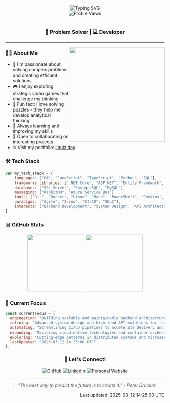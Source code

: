 <div align="center">
  <img src="https://readme-typing-svg.herokuapp.com?font=Fira+Code&weight=500&size=40&pause=1000&color=3B82F6&center=true&vCenter=true&width=600&lines=Hi+there!+I'm+Vladyslav+👋;Backend+Developer;Problem+Solver;Strategic+Thinker" alt="Typing SVG" />
</div>

<div align="center">
  <img src="https://komarev.com/ghpvc/?username=liquizz&style=flat-square&color=3B82F6" alt="Profile Views" />
</div>

<br/>

<div align="center">
  
### 🧩 Problem Solver |  💻 Developer

</div>

---

<img align="right" src="https://raw.githubusercontent.com/liquizz/liquizz/main/assets/coding.gif" width="300" />

### 👨‍💻 About Me

- 🎯 I'm passionate about solving complex problems and creating efficient solutions
- 🎮 I enjoy exploring strategic video games that challenge my thinking
- 🧩 Fun fact: I love solving puzzles - they help me develop analytical thinking!
- 🌱 Always learning and improving my skills
- 🤝 Open to collaborating on interesting projects
- 🌐 Visit my portfolio: [liquiz.dev](https://liquiz.dev)

### 🛠️ Tech Stack

<div align="left">

```javascript
var my_tech_stack = {
    languages: ["C#", "JavaScript", "TypeScript", "Python", "SQL"],
    frameworks_libraries: [".NET Core", "ASP.NET", "Entity Framework", "Dapper", "React", "Angular 2+"],
    databases: ["SQL Server", "PostgreSQL", "MySQL"],
    messaging: ["RabbitMQ", "Azure Service Bus"],
    tools: ["Git", "Docker", "Linux", "Bash", "PowerShell", "Jenkins", "TeamCity", "Octopus Deploy", "Azure DevOps"],
    paradigms: ["Agile", "Scrum", "CI/CD", "SDLC"],
    interests: ["Backend Development", "System Design", "API Architecture", "Database Optimization"]
}
```

</div>

### 📊 GitHub Stats

<div align="center">
  <img height="180em" src="https://github-readme-stats.vercel.app/api?username=liquizz&show_icons=true&theme=tokyonight&include_all_commits=true&count_private=true"/>
  <img height="180em" src="https://github-readme-stats.vercel.app/api/top-langs/?username=liquizz&layout=compact&langs_count=7&theme=tokyonight"/>
</div>

### 🎯 Current Focus

```javascript
const currentFocus = {
  engineering: "Building scalable and maintainable backend architectures with .NET and modern frameworks",
  refining: "Advanced system design and high-load API solutions for real-world applications",
  automating: "Streamlining CI/CD pipelines to accelerate delivery and ensure quality",
  expanding: "Mastering cloud-native technologies and container orchestration",
  exploring: "Cutting-edge patterns in distributed systems and microservices",
  lastUpdated: "2025-03-12 14:25:00 UTC"
};
```

<div align="center">

### 🤝 Let's Connect!

<a href="https://github.com/liquizz" target="_blank">
  <img src="https://img.shields.io/badge/GitHub-100000?style=for-the-badge&logo=github&logoColor=white" alt="GitHub">
</a>
<a href="https://www.linkedin.com/in/vladyslav-sheiko" target="_blank">
  <img src="https://img.shields.io/badge/LinkedIn-0077B5?style=for-the-badge&logo=linkedin&logoColor=white" alt="LinkedIn">
</a>
<a href="https://liquiz.dev" target="_blank">
  <img src="https://img.shields.io/badge/Website-4285F4?style=for-the-badge&logo=google-chrome&logoColor=white" alt="Personal Website">
</a>

---

</div>

> *"The best way to predict the future is to create it." - Peter Drucker*

<div align="right">
  Last updated: 2025-03-12 14:25:00 UTC
</div>
